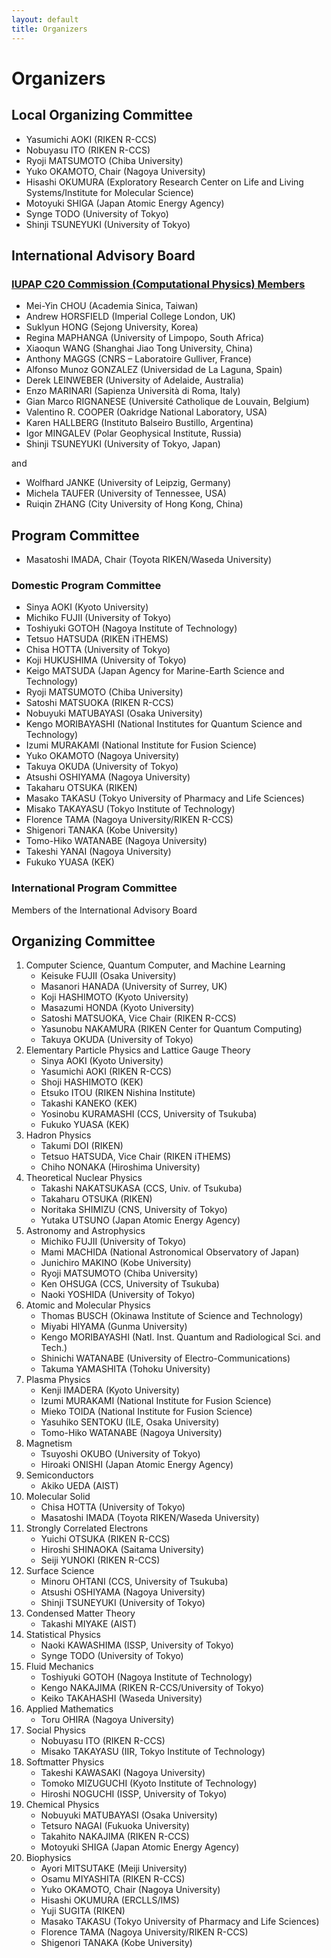 ```yaml
---
layout: default
title: Organizers
---
```


# Organizers

## Local Organizing Committee

* Yasumichi AOKI (RIKEN R-CCS)
* Nobuyasu ITO (RIKEN R-CCS)
* Ryoji MATSUMOTO (Chiba University)
* Yuko OKAMOTO, Chair (Nagoya University)
* Hisashi OKUMURA (Exploratory Research Center on Life and Living Systems/Institute for Molecular Science)
* Motoyuki SHIGA (Japan Atomic Energy Agency)
* Synge TODO (University of Tokyo)
* Shinji TSUNEYUKI (University of Tokyo)

## International Advisory Board

### [IUPAP C20 Commission (Computational Physics) Members](https://iupap.org/who-we-are/internal-organization/commissions/c20-computational-physics/c20-members/)

* Mei-Yin CHOU (Academia Sinica, Taiwan)
* Andrew HORSFIELD (Imperial College London, UK) 
* Suklyun HONG (Sejong University, Korea)
* Regina MAPHANGA (University of Limpopo, South Africa)
* Xiaoqun WANG (Shanghai Jiao Tong University, China)
* Anthony MAGGS (CNRS – Laboratoire Gulliver, France)
* Alfonso Munoz GONZALEZ (Universidad de La Laguna, Spain)
* Derek LEINWEBER (University of Adelaide, Australia)
* Enzo MARINARI (Sapienza Università di Roma, Italy)
* Gian Marco RIGNANESE (Université Catholique de Louvain, Belgium)
* Valentino R. COOPER (Oakridge National Laboratory, USA)
* Karen HALLBERG (Instituto Balseiro Bustillo, Argentina)
* Igor MINGALEV (Polar Geophysical Institute, Russia)
* Shinji TSUNEYUKI (University of Tokyo, Japan)

and

* Wolfhard JANKE (University of Leipzig, Germany)
* Michela TAUFER (University of Tennessee, USA)
* Ruiqin ZHANG (City University of Hong Kong, China)

## Program Committee

* Masatoshi IMADA, Chair (Toyota RIKEN/Waseda University)

### Domestic Program Committee

* Sinya AOKI (Kyoto University)
* Michiko FUJII (University of Tokyo)
* Toshiyuki GOTOH (Nagoya Institute of Technology) 
* Tetsuo HATSUDA (RIKEN iTHEMS)
* Chisa HOTTA (University of Tokyo)
* Koji HUKUSHIMA (University of Tokyo)
* Keigo MATSUDA (Japan Agency for Marine-Earth Science and Technology)
* Ryoji MATSUMOTO (Chiba University)
* Satoshi MATSUOKA (RIKEN R-CCS)
* Nobuyuki MATUBAYASI (Osaka University)
* Kengo MORIBAYASHI (National Institutes for Quantum Science and Technology)
* Izumi MURAKAMI (National Institute for Fusion Science)
* Yuko OKAMOTO (Nagoya University)
* Takuya OKUDA (University of Tokyo)
* Atsushi OSHIYAMA (Nagoya University)
* Takaharu OTSUKA (RIKEN)
* Masako TAKASU (Tokyo University of Pharmacy and Life Sciences)
* Misako TAKAYASU (Tokyo Institute of Technology)
* Florence TAMA (Nagoya University/RIKEN R-CCS)
* Shigenori TANAKA (Kobe University)
* Tomo-Hiko WATANABE (Nagoya University)
* Takeshi YANAI (Nagoya University)
* Fukuko YUASA (KEK)

### International Program Committee

Members of the International Advisory Board

## Organizing Committee

1. Computer Science, Quantum Computer, and Machine Learning
    * Keisuke FUJII (Osaka University)
    * Masanori HANADA (University of Surrey, UK)
    * Koji HASHIMOTO (Kyoto University)
    * Masazumi HONDA (Kyoto University)
    * Satoshi MATSUOKA, Vice Chair (RIKEN R-CCS)
    * Yasunobu NAKAMURA (RIKEN Center for Quantum Computing)
    * Takuya OKUDA (University of Tokyo)
2. Elementary Particle Physics and Lattice Gauge Theory
    * Sinya AOKI (Kyoto University)
    * Yasumichi AOKI (RIKEN R-CCS)
    * Shoji HASHIMOTO (KEK)
    * Etsuko ITOU (RIKEN Nishina Institute)
    * Takashi KANEKO (KEK)
    * Yosinobu KURAMASHI (CCS, University of Tsukuba)
    * Fukuko YUASA (KEK)
3. Hadron Physics
    * Takumi DOI (RIKEN)
    * Tetsuo HATSUDA, Vice Chair (RIKEN iTHEMS)
    * Chiho NONAKA (Hiroshima University)
4. Theoretical Nuclear Physics
    * Takashi NAKATSUKASA (CCS, Univ. of Tsukuba)
    * Takaharu OTSUKA (RIKEN)
    * Noritaka SHIMIZU (CNS, University of Tokyo)
    * Yutaka UTSUNO (Japan Atomic Energy Agency)
5. Astronomy and Astrophysics
    * Michiko FUJII (University of Tokyo)
    * Mami MACHIDA (National Astronomical Observatory of Japan)
    * Junichiro MAKINO (Kobe University)
    * Ryoji MATSUMOTO (Chiba University)
    * Ken OHSUGA (CCS, University of Tsukuba)
    * Naoki YOSHIDA (University of Tokyo)
6. Atomic and Molecular Physics
    * Thomas BUSCH (Okinawa Institute of Science and Technology)
    * Miyabi HIYAMA (Gunma University)
    * Kengo MORIBAYASHI (Natl. Inst. Quantum and Radiological Sci. and Tech.)
    * Shinichi WATANABE (University of Electro-Communications)
    * Takuma YAMASHITA (Tohoku University)
7. Plasma Physics
    * Kenji IMADERA (Kyoto University)
    * Izumi MURAKAMI (National Institute for Fusion Science)
    * Mieko TOIDA (National Institute for Fusion Science)
    * Yasuhiko SENTOKU (ILE, Osaka University)
    * Tomo-Hiko WATANABE (Nagoya University)
8. Magnetism
    * Tsuyoshi OKUBO (University of Tokyo)
    * Hiroaki ONISHI (Japan Atomic Energy Agency)
9. Semiconductors
    * Akiko UEDA (AIST)
10. Molecular Solid
    * Chisa HOTTA (University of Tokyo)
    * Masatoshi IMADA (Toyota RIKEN/Waseda University)
11. Strongly Correlated Electrons
    * Yuichi OTSUKA (RIKEN R-CCS)
    * Hiroshi SHINAOKA (Saitama University)
    * Seiji YUNOKI (RIKEN R-CCS)
12. Surface Science
    * Minoru OHTANI (CCS, University of Tsukuba)
    * Atsushi OSHIYAMA (Nagoya University)
    * Shinji TSUNEYUKI (University of Tokyo)
13. Condensed Matter Theory
    * Takashi MIYAKE (AIST)     
14. Statistical Physics
    * Naoki KAWASHIMA (ISSP, University of Tokyo)
    * Synge TODO (University of Tokyo)
15. Fluid Mechanics 
    * Toshiyuki GOTOH (Nagoya Institute of Technology)
    * Kengo NAKAJIMA (RIKEN R-CCS/University of Tokyo)
    * Keiko TAKAHASHI (Waseda University)
16. Applied Mathematics
    * Toru OHIRA (Nagoya University)
17. Social Physics
    * Nobuyasu ITO (RIKEN R-CCS)
    * Misako TAKAYASU (IIR, Tokyo Institute of Technology)
18. Softmatter Physics
    * Takeshi KAWASAKI (Nagoya University)
    * Tomoko MIZUGUCHI (Kyoto Institute of Technology)
    * Hiroshi NOGUCHI (ISSP, University of Tokyo)
19. Chemical Physics
    * Nobuyuki MATUBAYASI (Osaka University)
    * Tetsuro NAGAI (Fukuoka University)
    * Takahito NAKAJIMA (RIKEN R-CCS)
    * Motoyuki SHIGA (Japan Atomic Energy Agency)
20. Biophysics
    * Ayori MITSUTAKE (Meiji University)
    * Osamu MIYASHITA (RIKEN R-CCS)
    * Yuko OKAMOTO, Chair (Nagoya University)
    * Hisashi OKUMURA (ERCLLS/IMS)
    * Yuji SUGITA (RIKEN)
    * Masako TAKASU (Tokyo University of Pharmacy and Life Sciences)
    * Florence TAMA (Nagoya University/RIKEN R-CCS)
    * Shigenori TANAKA (Kobe University)
